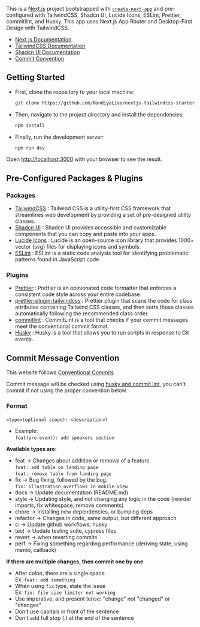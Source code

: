 This is a [Next.js](https://nextjs.org/) project bootstrapped with [`create-next-app`](https://github.com/vercel/next.js/tree/canary/packages/create-next-app) and pre-configured with TailwindCSS, Shadcn UI, Lucide Icons, ESLint, Prettier, commitlint, and Husky. This app uses Next.js App Router and Desktop-First Design with TailwindCSS.

- [Next.js Documentation](https://nextjs.org/docs)
- [TailwindCSS Documentation](https://tailwindcss.com/docs) 
- [Shadcn UI Documentation](https://ui.shadcn.com/docs)
- [Commit Convention](https://www.conventionalcommits.org/en/v1.0.0/)

## Getting Started

- First, clone the repository to your local machine:
    ```bash
    git clone https://github.com/NandiyaLive/nextjs-tailwindcss-starter
    ```
- Then, navigate to the project directory and install the dependencies:

    ```bash
    npm install
    ```
- Finally, run the development server:
    ```bash
    npm run dev
    ```

Open [http://localhost:3000](http://localhost:3000) with your browser to see the result.

## Pre-Configured Packages & Plugins

### Packages
- [TailwindCSS](https://tailwindcss.com) : Tailwind CSS is a utility-first CSS framework that streamlines web development by providing a set of pre-designed utility classes.
- [Shadcn UI](https://ui.shadcn.com) : Shadcn UI provides accessible and customizable components that you can copy and paste into your apps.
- [Lucide Icons](https://lucide.dev/icons) : Lucide is an open-source icon library that provides 1000+ vector (svg) files for displaying icons and symbols.
- [ESLint](https://eslint.org) : ESLint is a static code analysis tool for identifying problematic patterns found in JavaScript code.

### Plugins
- [Prettier](https://prettier.io) : Prettier is an opinionated code formatter that enforces a consistent code style across your entire codebase.
- [prettier-plugin-tailwindcss](ttps://github.com/tailwindlabs/prettier-plugin-tailwindcss) : Prettier plugin that scans the code for class attributes containing Tailwind CSS classes, and then sorts those classes automatically following the recommended class order.
- [commitlint](https://commitlint.js.org) : CommitLint is a tool that checks if your commit messages meet the conventional commit format.
- [Husky](https://typicode.github.io/husky) : Husky is a tool that allows you to run scripts in response to Git events.

## Commit Message Convention
 
This website follows [Conventional Commits](https://www.conventionalcommits.org/en/v1.0.0/)
 
Commit message will be checked using [husky and commit lint](https://theodorusclarence.com/library/husky-commitlint-prettier), you can't commit if not using the proper convention below.
 
### Format
 
`<type>(optional scope): <description>`\
- Example:\
`feat(pre-event): add speakers section`
 
**Available types are:**

- feat → Changes about addition or removal of a feature.\
  `feat: add table on landing page`\
  `feat: remove table from landing page`
- fix → Bug fixing, followed by the bug.\
  `fix: illustration overflows in mobile view`
- docs → Update documentation (README.md)
- style → Updating style, and not changing any logic in the code (reorder imports, fix whitespace, remove comments)
- chore → Installing new dependencies, or bumping deps
- refactor → Changes in code, same output, but different approach
- ci → Update github workflows, husky
- test → Update testing suite, cypress files
- revert → when reverting commits
- perf → Fixing something regarding performance (deriving state, using memo, callback)
 
**If there are multiple changes, then commit one by one**
 
- After colon, there are a single space\
  Ex: `feat: add something`
- When using `fix` type, state the issue\
  Ex: `fix: file size limiter not working`
- Use imperative, and present tense: "change" not "changed" or "changes"
- Don't use capitals in front of the sentence
- Don't add full stop (.) at the end of the sentence